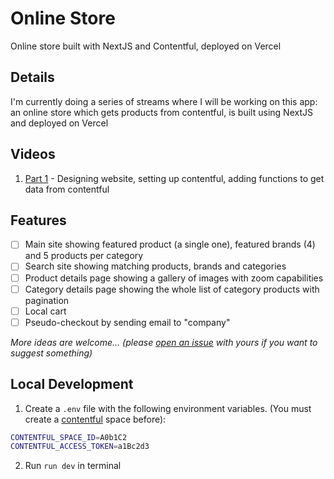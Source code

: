 # Online Store

Online store built with NextJS and Contentful, deployed on Vercel

## Details
I'm currently doing a series of streams where I will be working on this app: an online store which gets products from contentful, is built using NextJS and deployed on Vercel

## Videos
1. [Part 1](https://www.twitch.tv/videos/774600398) - Designing website, setting up contentful, adding functions to get data from contentful

## Features
- [ ] Main site showing featured product (a single one), featured brands (4) and 5 products per category
- [ ] Search site showing matching products, brands and categories
- [ ] Product details page showing a gallery of images with zoom capabilities
- [ ] Category details page showing the whole list of category products with pagination
- [ ] Local cart 
- [ ] Pseudo-checkout by sending email to "company"

*More ideas are welcome… (please [open an issue](https://github.com/jahirfiquitiva/online-store/issues/new) with yours if you want to suggest something)*

## Local Development

1. Create a `.env` file with the following environment variables. (You must create a [contentful](https://contentful.com) space before):
```bash
CONTENTFUL_SPACE_ID=A0b1C2
CONTENTFUL_ACCESS_TOKEN=a1Bc2d3
```

2. Run `run dev` in terminal
